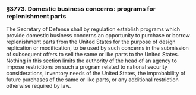 ### §3773. Domestic business concerns: programs for replenishment parts ###

The Secretary of Defense shall by regulation establish programs which provide domestic business concerns an opportunity to purchase or borrow replenishment parts from the United States for the purpose of design replication or modification, to be used by such concerns in the submission of subsequent offers to sell the same or like parts to the United States. Nothing in this section limits the authority of the head of an agency to impose restrictions on such a program related to national security considerations, inventory needs of the United States, the improbability of future purchases of the same or like parts, or any additional restriction otherwise required by law.